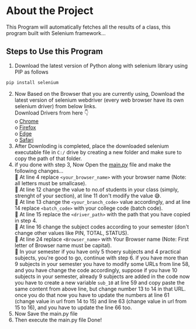 # About the Project
This Program will automatically fetches all the results of a class, this program built with Selenium framework...

## Steps to Use this Program
1. Download the latest version of Python along with selenium library using PIP as follows
```python
pip install selenium
```
2. Now Based on the Browser that you are currently using, Download the latest version of selenium webdriver (every web browser have its own selenium driver) from below links.<br>
   Download Drivers from here 👇</br>
   o [Chrome](https://chromedriver.chromium.org/downloads)<br>
   o [Firefox](https://github.com/mozilla/geckodriver/releases)<br>
   o [Edge](https://developer.microsoft.com/en-us/microsoft-edge/tools/webdriver/)<br>
   o [Safari](https://webkit.org/blog/6900/webdriver-support-in-safari-10/)<br>
4. After Downloding is completed, place the downloaded selenium executable file in ```C:/``` drive by creating a new folder and make sure to copy the path of that folder. 
5. if you done with step 3, Now Open the [main.py](https://github.com/PavanTheHacker55/SBETET_MARKS_FETCHER/blob/main/main.py) file and make the following changes... <br>
   🔰 At line 4 replace ```<your_browser_name>``` with your browser name (Note: all letters must be smallcase).<br>
   🔰 At line 12 change the value to no.of students in your class (simply, strenght of your section), at line 11 don't modify the value 😅. </br>
   🔰 At line 13 change the ```<your_branch_code>``` value accordingly, and at line 14 replace ```<batch_code>``` with your college code (batch code). </br>
   🔰 At line 15 replace the ```<driver_path>``` with the path that you have copied in step 4.<br>
   🔰 At line 16 change the subject codes according to your semester (don't change other values like PIN, TOTAL, STATUS). <br>
   🔰 At line 24 replace ```<Browser_name>``` with Your Browser name (Note: First letter of Browser name must be capital).<br>
   🔰 In your semester if you have only 5 thoery subjects and 4 practical subjects, you're good to go, continue with step 6.
   if you have more than 9 subjects in your semester you have to modify some URLs from line 58, and you have change the code accordingly, suppose if you have 10 subjects in your semester, already 9 subjects are added in the code now you have to create a new variable ```sub_10``` at line 59 and copy paste the same content from above line, but change number 13 to 14 in that URL. once you do that now you have to update the numbers at line 61 (change value in url from 14 to 15) and line 63 (change value in url from 15 to 16), and you have to update the line 66 too. 
6. Now Save the main.py file
7. Then execute the main.py file
Done!

